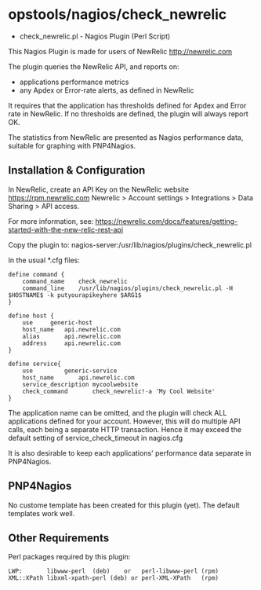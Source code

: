 opstools/nagios/check_newrelic
==============================

* check_newrelic.pl - Nagios Plugin (Perl Script)


This Nagios Plugin is made for users of NewRelic http://newrelic.com

The plugin queries the NewRelic API, and reports on:
* applications performance metrics
* any Apdex or Error-rate alerts, as defined in NewRelic

It requires that the application has thresholds defined for Apdex and Error rate in NewRelic.
If no thresholds are defined, the plugin will always report OK.

The statistics from NewRelic are presented as Nagios performance data, suitable for graphing with PNP4Nagios.

Installation & Configuration
----------------------------

In NewRelic, create an API Key on the NewRelic website https://rpm.newrelic.com
	Newrelic > Account settings > Integrations > Data Sharing > API access.

For more information, see:
	https://newrelic.com/docs/features/getting-started-with-the-new-relic-rest-api

Copy the plugin to:
	nagios-server:/usr/lib/nagios/plugins/check_newrelic.pl

In the usual *.cfg files:

	define command {
		command_name    check_newrelic
		command_line    /usr/lib/nagios/plugins/check_newrelic.pl -H $HOSTNAME$ -k putyourapikeyhere $ARG1$
	}

	define host {
		use		generic-host
		host_name	api.newrelic.com
		alias		api.newrelic.com
		address		api.newrelic.com
	}

	define service{
		use			generic-service
		host_name		api.newrelic.com
		service_description	mycoolwebsite
		check_command		check_newrelic!-a 'My Cool Website'
	}

The application name can be omitted, and the plugin will check ALL applications defined for your account.
However, this will do multiple API calls, each being a separate HTTP transaction.
Hence it may exceed the default setting of service_check_timeout in nagios.cfg

It is also desirable to keep each applications' performance data separate in PNP4Nagios.

PNP4Nagios
----------
No custome template has been created for this plugin (yet).
The default templates work well.

Other Requirements
------------------

Perl packages required by this plugin:

	LWP:       libwww-perl  (deb)    or   perl-libwww-perl (rpm)
	XML::XPath libxml-xpath-perl (deb) or perl-XML-XPath   (rpm)

